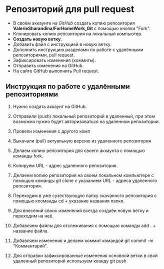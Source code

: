 # Репозиторий для pull request

* В своём аккаунте на *GitHub* создать копию репозитория **ValerieSharandina/ForHomeWork_Git** с помощью кнопки "Fork".
* Клонировать копию репозитория на локальный компьютер.
* **Создать новую ветку.**
* Добавить файл с инструкцией в новую ветку.
* Дополнить инструкцию разделами по работе с удалёнными репозиториями, pull request.
* Зафиксировать изменения (коммиты).
* Отправить изменения на GitHub.
* На сайте GitHub выполнить Pull request.
## Инструкция по работе с удалёнными репозиториями

1. Нужно создать аккаунт на GitHub.

4. Отправили (push) локальный репозиторий в удаленный, при этом возможно нужно будет авторизоваться на удаленном репозитории.
5. Провели изменения с другого комп
6. Выкачали (pull) актуальную версию из удаленного репозитория

2. Делаем копию репозитория для своего аккаунта с помощью команды fork.

3. Копируем URL - адрес удаленного репозитория.

4. Делаеем копию репозитория на своем локальном компьютере с помощью команды
git clone с указанием URL - адреса удаленного репозитория.

5. Переходим в уже сузествующую папку скачанного репозитория с помощью кломанды cd + указание названия папки.

6. Для внесений своих изменений всегда создаёи новую ветку и переходим на неё.

7. Добавляем файлы для отслеживания с помощью команды add . + название файла.

8. Добавляем изменения и делаем коммит командой git commit -m "Комментарий".

9. Для отправки зафиксированные изменения основной ветки в свой удаленный репозиторий используем коанду git push

